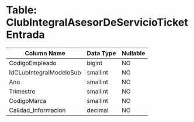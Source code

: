 # Table: ClubIntegralAsesorDeServicioTicketEntrada

| Column Name | Data Type | Nullable |
|-------------|-----------|----------|
| CodigoEmpleado | bigint | NO |
| IdCLubIntegralModeloSub | smallint | NO |
| Ano | smallint | NO |
| Trimestre | smallint | NO |
| CodigoMarca | smallint | NO |
| Calidad_Informacion | decimal | NO |
